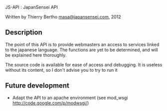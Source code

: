 JS-API : JapanSensei API

Written by Thierry Bertho <masa@japansensei.com>, 2012


Description
-----------

The point of this API is to provide webmasters an access to services linked to the japanese language. The functions are yet to be determined, and will be explained here thoroughly.

The source code is available for ease of access and debugging. It is useless without its content, so I don't advise you to try to run it


Future development
------------------

- Adapt the API to an apache environment (see mod_wsgi http://code.google.com/p/modwsgi/)